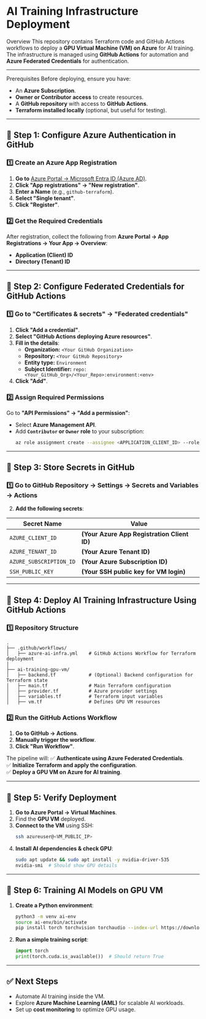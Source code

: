 
# AI Training Infrastructure Deployment

Overview
This repository contains Terraform code and GitHub Actions workflows to deploy a **GPU Virtual Machine (VM) on Azure** for AI training. The infrastructure is managed using **GitHub Actions** for automation and **Azure Federated Credentials** for authentication.

---

Prerequisites
Before deploying, ensure you have:
- An **Azure Subscription**.
- **Owner or Contributor access** to create resources.
- A **GitHub repository** with access to **GitHub Actions**.
- **Terraform installed locally** (optional, but useful for testing).

---

## 🔹 Step 1: Configure Azure Authentication in GitHub
### 1️⃣ Create an Azure App Registration
1. **Go to** [Azure Portal → Microsoft Entra ID (Azure AD)](https://portal.azure.com).
2. **Click "App registrations" → "New registration"**.
3. **Enter a Name** (e.g., `github-terraform`).
4. **Select "Single tenant"**.
5. **Click "Register"**.

### 2️⃣ Get the Required Credentials
After registration, collect the following from **Azure Portal → App Registrations → Your App → Overview**:
- **Application (Client) ID**
- **Directory (Tenant) ID**

---

## 🔹 Step 2: Configure Federated Credentials for GitHub Actions
### 1️⃣ Go to "Certificates & secrets" → "Federated credentials"
1. **Click "Add a credential"**.
2. **Select "GitHub Actions deploying Azure resources"**.
3. **Fill in the details**:
   - **Organization:** `<Your GitHub Organization>`
   - **Repository:** `<Your GitHub Repository>`
   - **Entity type:** `Environment`
   - **Subject Identifier:** `repo:<Your_GitHub_Org>/<Your_Repo>:environment:<env>`
4. **Click "Add"**.

### 2️⃣ Assign Required Permissions
Go to **"API Permissions" → "Add a permission"**:
- Select **Azure Management API**.
- Add **`Contributor` or `Owner` role** to your subscription:
  ```sh
  az role assignment create --assignee <APPLICATION_CLIENT_ID> --role Contributor --scope /subscriptions/<SUBSCRIPTION_ID>
  ```

---

## 🔹 Step 3: Store Secrets in GitHub
### 1️⃣ Go to GitHub Repository → Settings → Secrets and Variables → Actions
2. **Add the following secrets**:

| Secret Name          | Value |
|----------------------|-----------------------------------------------------------------|
| `AZURE_CLIENT_ID`    | **(Your Azure App Registration Client ID)** |
| `AZURE_TENANT_ID`    | **(Your Azure Tenant ID)** |
| `AZURE_SUBSCRIPTION_ID` | **(Your Azure Subscription ID)** |
| `SSH_PUBLIC_KEY`     | **(Your SSH public key for VM login)** |

---

## 🔹 Step 4: Deploy AI Training Infrastructure Using GitHub Actions
### 1️⃣ Repository Structure
```plaintext
.
├── .github/workflows/
│   ├── azure-ai-infra.yml    # GitHub Actions Workflow for Terraform deployment
│
├── ai-training-gpu-vm/
│   ├── backend.tf            # (Optional) Backend configuration for Terraform state
│   ├── main.tf               # Main Terraform configuration
│   ├── provider.tf           # Azure provider settings
│   ├── variables.tf          # Terraform input variables
│   ├── vm.tf                 # Defines GPU VM resources
```

### 2️⃣ Run the GitHub Actions Workflow
1. **Go to GitHub → Actions**.
2. **Manually trigger the workflow**.
3. **Click "Run Workflow"**.

The pipeline will:
✅ **Authenticate using Azure Federated Credentials**.  
✅ **Initialize Terraform and apply the configuration**.  
✅ **Deploy a GPU VM on Azure for AI training**.

---

## 🔹 Step 5: Verify Deployment
1. **Go to Azure Portal → Virtual Machines**.
2. Find the **GPU VM** deployed.
3. **Connect to the VM** using SSH:
   ```sh
   ssh azureuser@<VM_PUBLIC_IP>
   ```
4. **Install AI dependencies & check GPU**:
   ```sh
   sudo apt update && sudo apt install -y nvidia-driver-535
   nvidia-smi  # Should show GPU details
   ```

---

## 🔹 Step 6: Training AI Models on GPU VM
1. **Create a Python environment**:
   ```sh
   python3 -m venv ai-env
   source ai-env/bin/activate
   pip install torch torchvision torchaudio --index-url https://download.pytorch.org/whl/cu118
   ```
2. **Run a simple training script**:
   ```python
   import torch
   print(torch.cuda.is_available())  # Should return True
   ```

---

## ✅ Next Steps
- Automate AI training inside the VM.
- Explore **Azure Machine Learning (AML)** for scalable AI workloads.
- Set up **cost monitoring** to optimize GPU usage.


